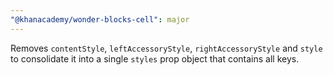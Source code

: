 ```yaml
---
"@khanacademy/wonder-blocks-cell": major
---
```


Removes `contentStyle`, `leftAccessoryStyle`, `rightAccessoryStyle` and `style` to consolidate it into a single `styles` prop object that contains all keys.

